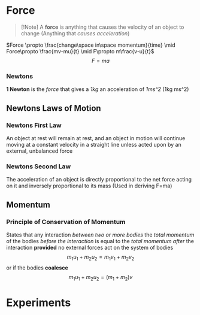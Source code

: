 # Force 
> [!Note] A **force** is anything that causes the velocity of an object to change (Anything that *causes acceleration*)

$Force \propto \frac{change\space in\space momentum}{time} \mid Force\propto \frac{mv-mu}{t} \mid F\propto m\frac{v-u}{t}$
$$F = ma$$
### Newtons
**1 Newton** is the *force* that gives a *1kg* an acceleration of *1ms^2* (1kg ms^2)

## Newtons Laws of Motion
### Newtons First Law
An object at rest will remain at rest, and an object in motion will continue moving at a constant velocity in a straight line unless acted upon by an external, unbalanced force
### Newtons Second Law
The acceleration of an object is directly proportional to the net force acting on it and inversely proportional to its mass (Used in deriving F=ma)

## Momentum
### Principle of Conservation of Momentum
States that any interaction *between two or more bodies* the *total momentum* of the bodies *before the interaction* is equal to the *total momentum after* the interaction **provided** no external forces act on the system of bodies
$$m_1u_1+m_2u_2=m_1v_1+m_2v_2$$
or if the bodies **coalesce**
$$m_1u_1+m_2u_2=(m_1+m_2)v$$
# Experiments
